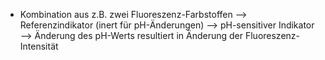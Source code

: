 - Kombination aus z.B. zwei Fluoreszenz-Farbstoffen
--> Referenzindikator (inert für pH-Änderungen)
--> pH-sensitiver Indikator --> Änderung des pH-Werts resultiert in Änderung der Fluoreszenz-Intensität